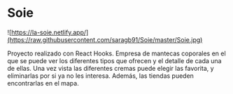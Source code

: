 # Soie


![https://la-soie.netlify.app/](https://raw.githubusercontent.com/saragb91/Soie/master/Soie.jpg)

Proyecto realizado con React Hooks. Empresa de mantecas coporales en el que se puede ver los diferentes tipos que ofrecen y el detalle de cada una de ellas. Una vez vista las diferentes cremas puede elegir las favorita, y eliminarlas por si ya no les interesa. Además, las tiendas pueden encontrarlas en el mapa.


